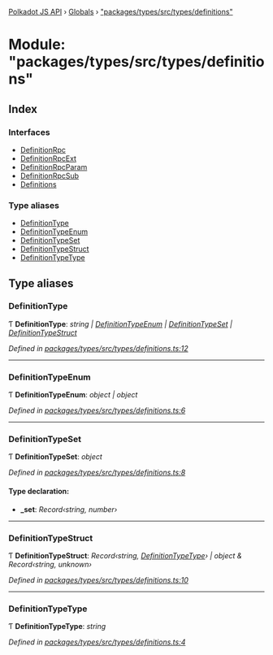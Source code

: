 [Polkadot JS API](../README.md) › [Globals](../globals.md) › ["packages/types/src/types/definitions"](_packages_types_src_types_definitions_.md)

# Module: "packages/types/src/types/definitions"

## Index

### Interfaces

* [DefinitionRpc](../interfaces/_packages_types_src_types_definitions_.definitionrpc.md)
* [DefinitionRpcExt](../interfaces/_packages_types_src_types_definitions_.definitionrpcext.md)
* [DefinitionRpcParam](../interfaces/_packages_types_src_types_definitions_.definitionrpcparam.md)
* [DefinitionRpcSub](../interfaces/_packages_types_src_types_definitions_.definitionrpcsub.md)
* [Definitions](../interfaces/_packages_types_src_types_definitions_.definitions.md)

### Type aliases

* [DefinitionType](_packages_types_src_types_definitions_.md#definitiontype)
* [DefinitionTypeEnum](_packages_types_src_types_definitions_.md#definitiontypeenum)
* [DefinitionTypeSet](_packages_types_src_types_definitions_.md#definitiontypeset)
* [DefinitionTypeStruct](_packages_types_src_types_definitions_.md#definitiontypestruct)
* [DefinitionTypeType](_packages_types_src_types_definitions_.md#definitiontypetype)

## Type aliases

###  DefinitionType

Ƭ **DefinitionType**: *string | [DefinitionTypeEnum](_packages_types_src_types_definitions_.md#definitiontypeenum) | [DefinitionTypeSet](_packages_types_src_types_definitions_.md#definitiontypeset) | [DefinitionTypeStruct](_packages_types_src_types_definitions_.md#definitiontypestruct)*

*Defined in [packages/types/src/types/definitions.ts:12](https://github.com/polkadot-js/api/blob/3de336fdf/packages/types/src/types/definitions.ts#L12)*

___

###  DefinitionTypeEnum

Ƭ **DefinitionTypeEnum**: *object | object*

*Defined in [packages/types/src/types/definitions.ts:6](https://github.com/polkadot-js/api/blob/3de336fdf/packages/types/src/types/definitions.ts#L6)*

___

###  DefinitionTypeSet

Ƭ **DefinitionTypeSet**: *object*

*Defined in [packages/types/src/types/definitions.ts:8](https://github.com/polkadot-js/api/blob/3de336fdf/packages/types/src/types/definitions.ts#L8)*

#### Type declaration:

* **_set**: *Record‹string, number›*

___

###  DefinitionTypeStruct

Ƭ **DefinitionTypeStruct**: *Record‹string, [DefinitionTypeType](_packages_types_src_types_definitions_.md#definitiontypetype)› | object & Record‹string, unknown›*

*Defined in [packages/types/src/types/definitions.ts:10](https://github.com/polkadot-js/api/blob/3de336fdf/packages/types/src/types/definitions.ts#L10)*

___

###  DefinitionTypeType

Ƭ **DefinitionTypeType**: *string*

*Defined in [packages/types/src/types/definitions.ts:4](https://github.com/polkadot-js/api/blob/3de336fdf/packages/types/src/types/definitions.ts#L4)*
